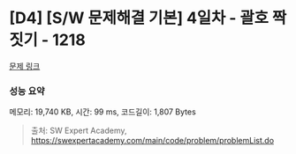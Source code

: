 # [D4] [S/W 문제해결 기본] 4일차 - 괄호 짝짓기 - 1218 

[문제 링크](https://swexpertacademy.com/main/code/problem/problemDetail.do?contestProbId=AV14eWb6AAkCFAYD) 

### 성능 요약

메모리: 19,740 KB, 시간: 99 ms, 코드길이: 1,807 Bytes



> 출처: SW Expert Academy, https://swexpertacademy.com/main/code/problem/problemList.do